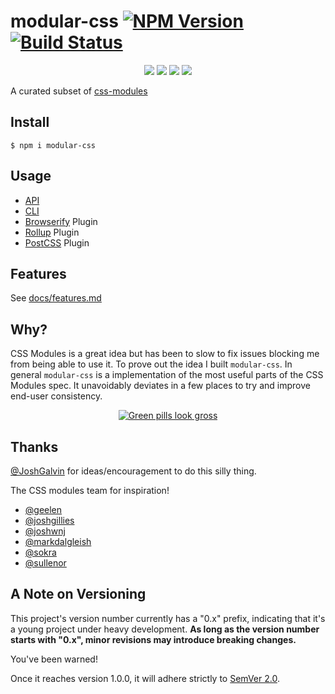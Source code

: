 modular-css [![NPM Version](https://img.shields.io/npm/v/modular-css.svg)](https://www.npmjs.com/package/modular-css) [![Build Status](https://img.shields.io/travis/tivac/modular-css/master.svg)](https://travis-ci.org/tivac/modular-css)
===========
<p align="center">
    <a href="https://www.npmjs.com/package/modular-css" alt="NPM License"><img src="https://img.shields.io/npm/l/modular-css.svg" /></a>
    <a href="https://www.npmjs.com/package/modular-css" alt="NPM Downloads"><img src="https://img.shields.io/npm/dm/modular-css.svg" /></a>
    <a href="https://david-dm.org/tivac/modular-css" alt="Dependency Status"><img src="https://img.shields.io/david/tivac/modular-css.svg" /></a>
    <a href="https://david-dm.org/tivac/modular-css#info=devDependencies" alt="devDependency Status"><img src="https://img.shields.io/david/dev/tivac/modular-css.svg" /></a>
</p>

A curated subset of [css-modules](https://github.com/css-modules/css-modules)

## Install

`$ npm i modular-css`

## Usage

- [API](docs/api.md)
- [CLI](docs/cli.md)
- [Browserify](docs/browserify.md) Plugin
- [Rollup](docs/rollup.md) Plugin
- [PostCSS](docs/postcss.md) Plugin

## Features

See [docs/features.md](docs/features.md)

## Why?

CSS Modules is a great idea but has been to slow to fix issues blocking me from being able to use it. To prove out the idea I built `modular-css`. In general `modular-css` is a implementation of the most useful parts of the CSS Modules spec. It unavoidably deviates in a few places to try and improve end-user consistency.

<p align="center">
    <a href="https://twitter.com/iamdevloper/status/636455478093029376">
        <img src="https://i.imgur.com/dRVweC6.png" alt="Green pills look gross" />
    </a>
</p>

## Thanks

[@JoshGalvin](https://github.com/JoshGalvin) for ideas/encouragement to do this silly thing.

The CSS modules team for inspiration!

- [@geelen](https://github.com/geelen)
- [@joshgillies](https://github.com/joshgillies)
- [@joshwnj](https://github.com/joshwnj)
- [@markdalgleish](https://github.com/markdalgleish)
- [@sokra](https://github.com/sokra)
- [@sullenor](https://github.com/sullenor)

## A Note on Versioning ##

This project's version number currently has a "0.x" prefix, indicating that it's a young
project under heavy development. **As long as the version number starts with
"0.x", minor revisions may introduce breaking changes.**

You've been warned!

Once it reaches version 1.0.0, it will adhere strictly to [SemVer 2.0](http://semver.org/spec/v2.0.0.html).

